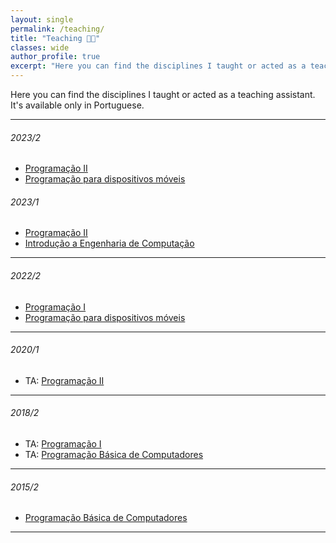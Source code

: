 ```yaml
---
layout: single
permalink: /teaching/
title: "Teaching 🧑‍🏫"
classes: wide
author_profile: true
excerpt: "Here you can find the disciplines I taught or acted as a teaching assistant. It's available only in Portuguese."
---
```



Here you can find the disciplines I taught or acted as a teaching assistant. It's available only in Portuguese.

___

###### 2023/2
+ [Programação II](/teaching/prog-II/)
+ [Programação para dispositivos móveis](/teaching/prog-mobile/)
  

###### 2023/1
+ [Programação II](/teaching/prog-II/)
+ [Introdução a Engenharia de Computação](/teaching/intro-eng-comp/)

___

###### 2022/2
+ [Programação I](/teaching/prog-I/)
+ [Programação para dispositivos móveis](/teaching/prog-mobile/)

___

###### 2020/1
+ TA: [Programação II](/teaching/prog-ii-2020-1/)

___

###### 2018/2
+ TA: [Programação I]()
+ TA: [Programação Básica de Computadores]()

___

###### 2015/2
+ [Programação Básica de Computadores](/teaching/prog-basica-2015-2/)

___
